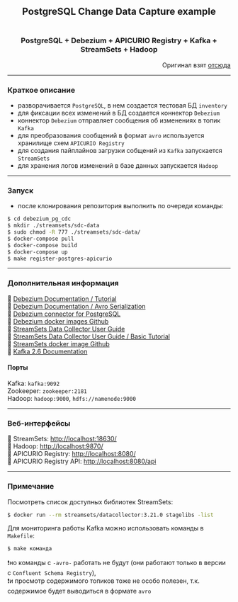 <div align="center"><h2>PostgreSQL Change Data Capture example</h2></div>

<div align="center"><h3></br>PostgreSQL + Debezium + APICURIO Registry + Kafka + StreamSets + Hadoop</h3></div>

<div align="right">Оригинал взят <a href=https://github.com/Gorini4/debezium_cdc>отсюда</a></div>

---

### Краткое описание

- разворачивается `PostgreSQL`, в нем создается тестовая БД `inventory`  
- для фиксации всех изменений в БД создается коннектор `Debezium`  
- коннектор `Debezium` отправляет сообщения об изменениях в топик `Kafka`  
- для преобразования сообщений в формат `avro` используется хранилище схем `APICURIO Registry`  
- для создания пайплайнов загрузки собщений из `Kafka` запускается `StreamSets`  
- для хранения логов изменений в базе данных запускается `Hadoop`  

---

### Запуск

- после клонирования репозитория выполнить по очереди команды:
``` bash
$ cd debezium_pg_cdc
$ mkdir ./streamsets/sdc-data
$ sudo chmod -R 777 ./streamsets/sdc-data/
$ docker-compose pull
$ docker-compose build
$ docker-compose up
$ make register-postgres-apicurio
```

---

### Дополнительная информация

:link: [Debezium Documentation / Tutorial](https://debezium.io/documentation/reference/tutorial.html)  
:link: [Debezium Documentation / Avro Serialization](https://debezium.io/documentation/reference/1.4/configuration/avro.html)  
:link: [Debezium connector for PostgreSQL](https://debezium.io/documentation/reference/1.4/connectors/postgresql.html)  
:link: [Debezium docker images Github](https://github.com/debezium/docker-images)  
:link: [StreamSets Data Collector User Guide](https://streamsets.com/documentation/datacollector/latest/help/index.html)  
:link: [StreamSets Data Collector User Guide / Basic Tutorial](https://streamsets.com/documentation/datacollector/latest/help/datacollector/UserGuide/Tutorial/BasicTutorial.html)  
:link: [StreamSets docker image Github](https://github.com/streamsets/datacollector-docker)  
:link: [Kafka 2.6 Documentation](https://kafka.apache.org/26/documentation.html)

#### Порты

Kafka: `kafka:9092`  
Zookeeper: `zookeeper:2181`  
Hadoop: `hadoop:9000`, `hdfs://namenode:9000`  

---

### Веб-интерфейсы

:link: StreamSets: <http://localhost:18630/>  
:link: Hadoop: <http://localhost:9870/>  
:link: APICURIO Registry: <http://localhost:8080/>  
:link: APICURIO Registry API: <http://localhost:8080/api>  

---

### Примечание

Посмотреть список доступных библиотек StreamSets:
```bash
$ docker run --rm streamsets/datacollector:3.21.0 stagelibs -list
```

Для мониторинга работы Kafka можно использовать команды в `Makefile`:
```bash
$ make команда
```
❗но команды с `-avro-` работать не будут (они работают только в версии с `Confluent Schema Registry`),  
❗и просмотр содержимого топиков тоже не особо полезен, т.к. содержимое будет выводиться в формате `avro`
